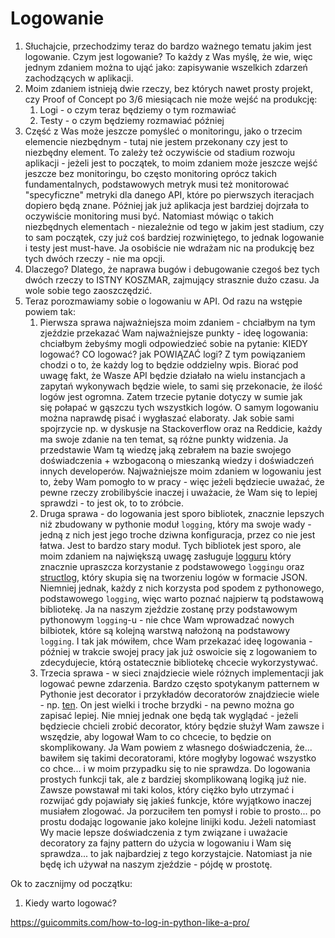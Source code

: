 # Logowanie

1. Słuchajcie, przechodzimy teraz do bardzo ważnego tematu jakim jest logowanie. Czym jest logowanie? To każdy z Was myślę, że wie, więc jednym zdaniem można to ująć jako: zapisywanie wszelkich zdarzeń zachodzących w aplikacji.
2. Moim zdaniem istnieją dwie rzeczy, bez których nawet prosty projekt, czy Proof of Concept po 3/6 miesiącach nie może wejść na produkcję:
	1. Logi - o czym teraz będziemy o tym rozmawiać
	2. Testy - o czym będziemy rozmawiać później
3. Część z Was może jeszcze pomyśleć o monitoringu, jako o trzecim elemencie niezbędnym - tutaj nie jestem przekonany czy jest to niezbędny element. To zależy też oczywiście od stadium rozwoju aplikacji - jeżeli jest to początek, to moim zdaniem może jeszcze wejść jeszcze bez monitoringu, bo często monitoring oprócz takich fundamentalnych, podstawowych metryk musi też monitorować "specyficzne" metryki dla danego API, które po pierwszych iteracjach dopiero będą znane. Później jak już aplikacja jest bardziej dojrzała to oczywiście monitoring musi być. Natomiast mówiąc o takich niezbędnych elementach - niezależnie od tego w jakim jest stadium, czy to sam początek, czy już coś bardziej rozwiniętego, to jednak logowanie i testy jest must-have. Ja osobiście nie wdrażam nic na produkcję bez tych dwóch rzeczy - nie ma opcji.
4. Dlaczego? Dlatego, że naprawa bugów i debugowanie czegoś bez tych dwóch rzeczy to ISTNY KOSZMAR, zajmujący strasznie dużo czasu. Ja wole sobie tego zaoszczędzić.
5. Teraz porozmawiamy sobie o logowaniu w API. Od razu na wstępie powiem tak: 
	1. Pierwsza sprawa najważniejsza moim zdaniem -  chciałbym na tym zjeździe przekazać Wam najważniejsze punkty - ideę logowania: chciałbym żebyśmy mogli odpowiedzieć sobie na pytanie: KIEDY logować? CO logować? jak POWIĄZAĆ logi? Z tym powiązaniem chodzi o to, że każdy log to będzie oddzielny wpis. Biorać pod uwagę fakt, że Wasze API będzie działało na wielu instancjach a zapytań wykonywach będzie wiele, to sami się przekonacie, że ilość logów jest ogromna. Zatem trzecie pytanie dotyczy w sumie jak się połapać w gąszczu tych wszystkich logów. O samym logowaniu można naprawdę pisać i wygłaszać elaboraty. Jak sobie sami spojrzycie np. w dyskusje na Stackoverflow oraz na Reddicie, każdy ma swoje zdanie na ten temat, są różne punkty widzenia. Ja przedstawie Wam tą wiedzę jaką zebrałem na bazie swojego doświadczenia + wzbogaconą o mieszanką wiedzy i doświadczeń innych developerów. Najważniejsze moim zdaniem w logowaniu jest to, żeby Wam pomogło to w pracy - więc jeżeli będziecie uważać, że pewne rzeczy zrobilibyście inaczej i uważacie, że Wam się to lepiej sprawdzi - to jest ok, to to zróbcie.
	2. Druga sprawa - do logowania jest sporo bibliotek, znacznie lepszych niż zbudowany w pythonie moduł `logging`, który ma swoje wady - jedną z nich jest jego troche dziwna konfiguracja, przez co nie jest łatwa. Jest to bardzo stary moduł. Tych bibliotek jest sporo, ale moim zdaniem na największą uwagę zasługuje [logguru](https://github.com/Delgan/loguru) który znacznie upraszcza korzystanie z podstawowego `loggingu` oraz [structlog](https://www.structlog.org/en/stable/why.html), który skupia się na tworzeniu logów w formacie JSON. Niemniej jednak, każdy z nich korzysta pod spodem z pythonowego, podstawowego `logging`, więc warto poznać najpierw tą podstawową bibliotekę. Ja na naszym zjeździe zostanę przy podstawowym pythonowym `logging`-u - nie chce Wam wprowadzać nowych bilbiotek, które są kolejną warstwą nałożoną na podstawowy `logging`. I tak jak mówiłem, chce Wam przekazać ideę logowania - później w trakcie swojej pracy jak już oswoicie się z logowaniem to zdecydujecie, którą ostatecznie bibliotekę chcecie wykorzystywać.
	4. Trzecia sprawa - w sieci znajdziecie wiele różnych implementacji jak logować pewne zdarzenia. Bardzo często spotykanym patternem w Pythonie jest decorator i przykładów decoratorów znajdziecie wiele - np. [ten](https://ankitbko.github.io/blog/2021/04/logging-in-python/). On jest wielki i troche brzydki - na pewno można go zapisać lepiej. Nie mniej jednak one będą tak wyglądać - jeżeli będziecie chcieli zrobić decorator, który będzie służył Wam zawsze i wszędzie, aby logował Wam to co chcecie, to będzie on skomplikowany. Ja Wam powiem z własnego doświadczenia, że... bawiłem się takimi decoratorami, które mogłyby logować wszystko co chce... i w moim przypadku się to nie sprawdza. Do logowania prostych funkcji tak, ale z bardziej skomplikowaną logiką już nie. Zawsze powstawał mi taki kolos, który ciężko było utrzymać i rozwijać gdy pojawiały się jakieś funkcje, które wyjątkowo inaczej musiałem zlogować. Ja porzuciłem ten pomysł i robie to prosto... po prostu dodając logowanie jako kolejne linijki kodu. Jeżeli natomiast Wy macie lepsze doświadczenia z tym związane i uważacie decoratory za fajny pattern do użycia w logowaniu i Wam się sprawdza... to jak najbardziej z tego korzystajcie. Natomiast ja nie będę ich używał na naszym zjeździe - pójdę w prostotę.


Ok to zacznijmy od początku:

1. Kiedy warto logować? 

https://guicommits.com/how-to-log-in-python-like-a-pro/